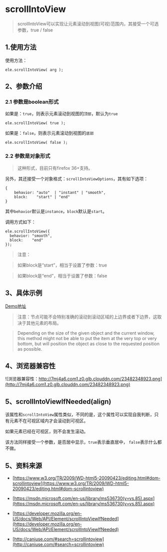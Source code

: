 # scrollIntoView

> scrollIntoView可以实现让元素滚动到视图(可视)范围内，其接受一个可选参数，true / false

## 1.使用方法

使用方法：

    ele.scrollIntoView( arg );

## 2、参数介绍

### 2.1 参数是boolean形式

如果是：`true`，则表示元素滚动到视图的`顶部`，默认为`true`

    ele.scrollIntoView( true );

如果是：`false`，则表示元素滚动到视图的`底部`

    ele.scrollIntoView( false );

### 2.2 参数是对象形式

> 这种形式，目前只有firefox 36+支持。

另外，其还接受一个对象格式：`scrollIntoViewOptions`，其有如下选项：

    {
        behavior: "auto"  | "instant" | "smooth",
        block:    "start" | "end"
    }

其中`behavior`默认是`instance`，`block`默认是`start`。

调用方式如下：

    ele.scrollIntoView({
      behavior: "smooth",
      block:    "end"
    });

> 注意：

> 如果block是“start”，相当于设置了参数：true

> 如果block是“end”，相当于设置了参数：false

## 3、具体示例

  [Demo地址](http://sandbox.runjs.cn/show/u1ogecdw)

> 注意：节点可能不会特别准确的滚动到滚动区域的上边界或者下边界，这取决于其他元素的布局。

> Depending on the size of the given object and the current window, this method might not be able to put the item at the very top or very bottom, but will position the object as close to the requested position as possible.

## 4、浏览器兼容性

![浏览器兼容性：http://7mj4a6.com1.z0.glb.clouddn.com/23482348923.png](http://7mj4a6.com1.z0.glb.clouddn.com/23482348923.png)

## 5、scrollIntoViewIfNeeded(align)

该属性和`scrollIntoView`属性类似，不同的是，这个属性可以实现自我判断，只有元素不在可视区域内才会滚动到可视区。

如果元素已经在可视区，则不会发生滚动。

该方法同样接受一个参数，是否居中显示，`true`表示垂直居中， `false`表示什么都不做。

## 5、资料来源

* [https://www.w3.org/TR/2009/WD-html5-20090423/editing.html#dom-scrollintoview](https://www.w3.org/TR/2009/WD-html5-20090423/editing.html#dom-scrollintoview)

* [https://msdn.microsoft.com/en-us/library/ms536730(v=vs.85).aspx](https://msdn.microsoft.com/en-us/library/ms536730(v=vs.85).aspx)

* [https://developer.mozilla.org/en-US/docs/Web/API/Element/scrollIntoViewIfNeeded](https://developer.mozilla.org/en-US/docs/Web/API/Element/scrollIntoViewIfNeeded)

* [http://caniuse.com/#search=scrollintoview](http://caniuse.com/#search=scrollintoview)
